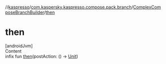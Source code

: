//[kaspresso](../../index.md)/[com.kaspersky.kaspresso.compose.pack.branch](../index.md)/[ComplexComposeBranchBuilder](index.md)/[then](then.md)



# then  
[androidJvm]  
Content  
infix fun [then](then.md)(postAction: () -> [Unit](https://kotlinlang.org/api/latest/jvm/stdlib/kotlin/-unit/index.html))  



